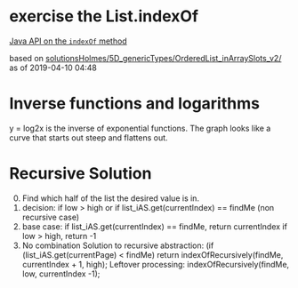 # exercise the List.indexOf

[Java API on the `indexOf` method](https://docs.oracle.com/javase/10/docs/api/java/util/List.html#indexOf(java.lang.Object))

based on [solutionsHolmes/5D_genericTypes/OrderedList_inArraySlots_v2/](https://github.com/stuyvesant-cs/solutionsHolmes/tree/master/5D_genericTypes/OrderedList_inArraySlots_v2)
as of 2019-04-10 04:48

# Inverse functions and logarithms
 y = log2x is the inverse of exponential functions. 
 The graph looks like a curve that starts out steep and flattens out.
 
# Recursive Solution
0. Find which half of the list the desired value is in.
1. decision: if low > high or if list_iAS.get(currentIndex) == findMe (non recursive case)
2. base case: if list_iAS.get(currentIndex) == findMe, return currentIndex
              if low > high, return -1
3. No combination
   Solution to recursive abstraction: (if (list_iAS.get(currentPage) < findMe) return indexOfRecursively(findMe, currentIndex + 1, high);
   Leftover processing: indexOfRecursively(findMe, low, currentIndex -1);
